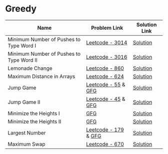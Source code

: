 # Greedy


| Name       | Problem Link                       | Solution Link                      |
|--------------------|------------------------------------|-----------------------------------|
| Minimum Number of Pushes to Type Word I          | [Leetcode - 3014](https://leetcode.com/problems/minimum-number-of-pushes-to-type-word-i/description/)                | [Solution](https://github.com/moinhameed27/Ultimate-DSA/blob/main/Greedy/Minimum%20Number%20of%20Pushes%20to%20Type%20Word%20I.cpp)              |
| Minimum Number of Pushes to Type Word II          | [Leetcode - 3016](https://leetcode.com/problems/minimum-number-of-pushes-to-type-word-ii/description/)                | [Solution](https://github.com/moinhameed27/Ultimate-DSA/blob/main/Greedy/Minimum%20Number%20of%20Pushes%20to%20Type%20Word%20II.java)              |
| Lemonade Change          | [Leetcode - 860](https://leetcode.com/problems/lemonade-change/description/)                | [Solution](https://github.com/moinhameed27/Ultimate-DSA/blob/main/Greedy/Lemonade%20Change.java)              |
| Maximum Distance in Arrays          | [Leetcode - 624](https://leetcode.com/problems/maximum-distance-in-arrays/)                | [Solution](https://github.com/moinhameed27/Ultimate-DSA/blob/main/Greedy/Maximum%20Distance%20in%20Arrays.cpp)              |
| Jump Game          | [Leetcode - 55](https://leetcode.com/problems/jump-game/description/) & [GFG](https://www.geeksforgeeks.org/problems/jump-game/1)                | [Solution](https://github.com/moinhameed27/Ultimate-DSA/blob/main/Greedy/Jump%20Game.cpp)              | 
| Jump Game II         | [Leetcode - 45](https://leetcode.com/problems/jump-game-ii/description/) & [GFG](https://www.geeksforgeeks.org/problems/minimum-number-of-jumps-1587115620/1)                | [Solution](https://github.com/moinhameed27/Ultimate-DSA/blob/main/Greedy/Jump%20Game%20II.cpp)              |
| Minimize the Heights I         | [GFG](https://www.geeksforgeeks.org/problems/minimize-the-heights-i/1)                | [Solution](https://github.com/moinhameed27/Ultimate-DSA/blob/main/Greedy/Minimize%20the%20Heights%20I.cpp)              |
| Minimize the Heights II          | [GFG](https://www.geeksforgeeks.org/problems/minimize-the-heights3351/1)                | [Solution](https://github.com/moinhameed27/Ultimate-DSA/blob/main/Greedy/Minimize%20the%20Heights%20II.cpp)              |
| Largest Number         | [Leetcode - 179](https://leetcode.com/problems/largest-number/) & [GFG](https://www.geeksforgeeks.org/problems/largest-number-formed-from-an-array1117/1)                | [Solution](https://github.com/moinhameed27/Ultimate-DSA/blob/main/Greedy/Largest%20Number.cpp)              |  
| Maximum Swap          | [Leetcode - 670](https://leetcode.com/problems/maximum-swap/description/)                | [Solution](https://github.com/moinhameed27/Ultimate-DSA/blob/main/Greedy/Maximum%20Swap.cpp)              |
